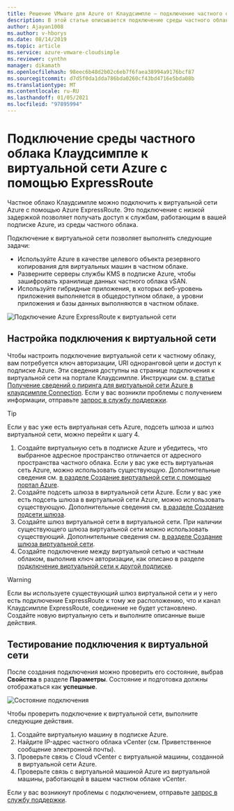 ```yaml
---
title: Решение VMware для Azure от Клаудсимпле — подключение частного облака к сети Azure с помощью ExpressRoute
description: В этой статье описывается подключение среды частного облака Клаудсимпле к виртуальной сети Azure с помощью ExpressRoute.
author: Ajayan1008
ms.author: v-hborys
ms.date: 08/14/2019
ms.topic: article
ms.service: azure-vmware-cloudsimple
ms.reviewer: cynthn
manager: dikamath
ms.openlocfilehash: 98eec6b48d2b02c6eb7f6faea38994a9176bcf87
ms.sourcegitcommit: d7d5f0da1dda786bda0260cf43bd4716e5bda08b
ms.translationtype: MT
ms.contentlocale: ru-RU
ms.lasthandoff: 01/05/2021
ms.locfileid: "97895994"
---
```

# <a name="connect-your-cloudsimple-private-cloud-environment-to-the-azure-virtual-network-using-expressroute"></a>Подключение среды частного облака Клаудсимпле к виртуальной сети Azure с помощью ExpressRoute

Частное облако Клаудсимпле можно подключить к виртуальной сети Azure с помощью Azure ExpressRoute.  Это подключение с низкой задержкой позволяет получать доступ к службам, работающим в вашей подписке Azure, из среды частного облака.

Подключение к виртуальной сети позволяет выполнять следующие задачи:

* Используйте Azure в качестве целевого объекта резервного копирования для виртуальных машин в частном облаке.
* Разверните серверы службы KMS в подписке Azure, чтобы зашифровать хранилище данных частного облака vSAN.
* Используйте гибридные приложения, в которых веб-уровень приложения выполняется в общедоступном облаке, а уровни приложения и базы данных выполняются в частном облаке.

![Подключение Azure ExpressRoute к виртуальной сети](media/cloudsimple-azure-network-connection.png)

## <a name="set-up-a-virtual-network-connection"></a>Настройка подключения к виртуальной сети

Чтобы настроить подключение виртуальной сети к частному облаку, вам потребуется ключ авторизации, URI одноранговой цепи и доступ к подписке Azure. Эти сведения доступны на странице подключения к виртуальной сети на портале Клаудсимпле. Инструкции см. [в статье Получение сведений о пиринга для виртуальной сети Azure в клаудсимпле Connection](virtual-network-connection.md). Если у вас возникли проблемы с получением информации, отправьте <a href="https://portal.azure.com/#blade/Microsoft_Azure_Support/HelpAndSupportBlade/newsupportrequest" target="_blank">запрос в службу поддержки</a>.

> [!TIP]
> Если у вас уже есть виртуальная сеть Azure, подсеть шлюза и шлюз виртуальной сети, можно перейти к шагу 4.

1. Создайте виртуальную сеть в подписке Azure и убедитесь, что выбранное адресное пространство отличается от адресного пространства частного облака.  Если у вас уже есть виртуальная сеть Azure, можно использовать существующую.  Дополнительные сведения см. [в разделе Создание виртуальной сети с помощью портал Azure](../virtual-network/quick-create-portal.md).
2. Создайте подсеть шлюза в виртуальной сети Azure.  Если у вас уже есть подсеть шлюза в виртуальной сети Azure, можно использовать существующую. Дополнительные сведения см. [в разделе Создание подсети шлюза](../expressroute/expressroute-howto-add-gateway-portal-resource-manager.md#create-the-gateway-subnet).
3. Создайте шлюз виртуальной сети в виртуальной сети.  При наличии существующего шлюза виртуальной сети можно использовать существующий. Дополнительные сведения см. [в разделе Создание шлюза виртуальной сети](../expressroute/expressroute-howto-add-gateway-portal-resource-manager.md#create-the-virtual-network-gateway).
4. Создайте подключение между виртуальной сетью и частным облаком, выполнив ключ авторизации, как описано в разделе [подключение виртуальной сети к другой подписке](../expressroute/expressroute-howto-linkvnet-portal-resource-manager.md#connect-a-vnet-to-a-circuit---different-subscription).

> [!WARNING]
> Если вы используете существующий шлюз виртуальной сети и у него есть подключение ExpressRoute к тому же расположению, что и канал Клаудсимпле ExpressRoute, соединение не будет установлено.  Создайте новую виртуальную сеть и выполните описанные выше действия.

## <a name="test-the-virtual-network-connection"></a>Тестирование подключения к виртуальной сети

После создания подключения можно проверить его состояние, выбрав **Свойства** в разделе **Параметры**.  Состояние и подготовка должны отображаться как **успешные**.

![Состояние подключения](media/azure-expressroute-connection.png)

Чтобы проверить подключение к виртуальной сети, выполните следующие действия.

1. Создайте виртуальную машину в подписке Azure.
2. Найдите IP-адрес частного облака vCenter (см. Приветственное сообщение электронной почты).
3. Проверьте связь с Cloud vCenter с виртуальной машины, созданной в виртуальной сети Azure.
4. Проверьте связь с виртуальной машиной Azure из виртуальной машины, работающей в вашем частном облаке vCenter.

Если у вас возникнут проблемы с подключением, отправьте <a href="https://portal.azure.com/#blade/Microsoft_Azure_Support/HelpAndSupportBlade/newsupportrequest" target="_blank">запрос в службу поддержки</a>.
